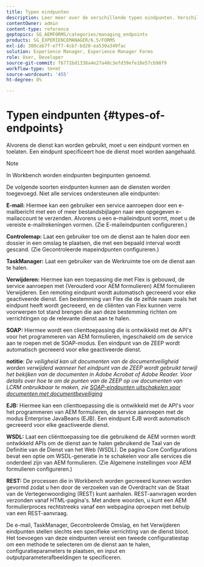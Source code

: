 ```yaml
---
title: Typen eindpunten
description: Leer meer over de verschillende typen eindpunten. Verschillende typen eindpunten, zoals E-mail, Gecontroleerde map en nog veel meer, kunnen aan services worden toegevoegd.
contentOwner: admin
content-type: reference
geptopics: SG_AEMFORMS/categories/managing_endpoints
products: SG_EXPERIENCEMANAGER/6.5/FORMS
exl-id: 380cab7f-e7f7-4cb7-bd20-ea530a349fac
solution: Experience Manager, Experience Manager Forms
role: User, Developer
source-git-commit: f6771bd1338a4e27a48c3efd39efe18e57cb98f9
workflow-type: tm+mt
source-wordcount: '455'
ht-degree: 0%

---
```


# Typen eindpunten {#types-of-endpoints}

Alvorens de dienst kan worden gebruikt, moet u een eindpunt vormen en toelaten. Een eindpunt specificeert hoe de dienst moet worden aangehaald.

>[!NOTE]
>
>In Workbench worden eindpunten beginpunten genoemd.

De volgende soorten eindpunten kunnen aan de diensten worden toegevoegd. Niet alle services ondersteunen alle eindpunten:

**E-mail:** Hiermee kan een gebruiker een service aanroepen door een e-mailbericht met een of meer bestandsbijlagen naar een opgegeven e-mailaccount te verzenden. Alvorens u een e-maileindpunt vormt, moet u de vereiste e-mailrekeningen vormen. (Zie E-maileindpunten configureren.)

**Controlemap:** Laat een gebruiker toe om de dienst aan te halen door een dossier in een omslag te plaatsen, die met een bepaald interval wordt gescand. (Zie Gecontroleerde mapeindpunten configureren.)

**TaskManager:** Laat een gebruiker van de Werkruimte toe om de dienst aan te halen.

**Verwijderen:** Hiermee kan een toepassing die met Flex is gebouwd, de service aanroepen met (Verouderd voor AEM formulieren) AEM formulieren Verwijderen. Een remoting eindpunt wordt automatisch gecreeerd voor elke geactiveerde dienst. Een bestemming van Flex die de zelfde naam zoals het eindpunt heeft wordt gecreeerd, en de cliënten van Flex kunnen verre voorwerpen tot stand brengen die aan deze bestemming richten om verrichtingen op de relevante dienst aan te halen.

**SOAP:** Hiermee wordt een clienttoepassing die is ontwikkeld met de API&#39;s voor het programmeren van AEM formulieren, ingeschakeld om de service aan te roepen met de SOAP-modus. Een eindpunt van de ZEEP wordt automatisch gecreeerd voor elke geactiveerde dienst.

**notitie**: *De veiligheid kan uit documenten van de documentveiligheid worden verwijderd wanneer het eindpunt van de ZEEP wordt gebruikt terwijl het bekijken van de documenten in Adobe Acrobat of Adobe Reader. Voor details over hoe te om de punten van de ZEEP op uw documenten van LCRM onbruikbaar te maken, zie [SOAP-eindpunten uitschakelen voor documenten met documentbeveiliging](/help/forms/using/admin-help/configuring-client-server-options.md#disable-soap-endpoints-for-document-security-documents)*

**EJB:** Hiermee kan een clienttoepassing die is ontwikkeld met de API&#39;s voor het programmeren van AEM formulieren, de service aanroepen met de modus Enterprise JavaBeans (EJB). Een eindpunt EJB wordt automatisch gecreeerd voor elke geactiveerde dienst.

**WSDL:** Laat een cliënttoepassing toe die gebruikend de AEM vormen wordt ontwikkeld APIs om de dienst aan te halen gebruikend de Taal van de Definitie van de Dienst van het Web (WSDL). De pagina Core Configurations bevat een optie om WSDL-generatie in te schakelen voor alle services die onderdeel zijn van AEM formulieren. (Zie Algemene instellingen voor AEM formulieren configureren.)

**REST:** De processen die in Workbench worden gecreeerd kunnen worden gevormd zodat u hen door de verzoeken van de Overdracht van de Staat van de Vertegenwoordiging (REST) kunt aanhalen. REST-aanvragen worden verzonden vanaf HTML-pagina&#39;s. Met andere woorden, u kunt een AEM formulierproces rechtstreeks vanaf een webpagina oproepen met behulp van een REST-aanvraag.

De e-mail, TaskManager, Gecontroleerde Omslag, en het Verwijderen eindpunten stellen slechts een specifieke verrichting van de dienst bloot. Het toevoegen van deze eindpunten vereist een tweede configuratiestap om een methode te selecteren om de dienst aan te halen, configuratieparameters te plaatsen, en input en outputparameterafbeeldingen te specificeren.
